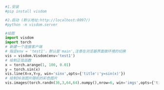 
<BlogInfo id="12" title="3.visdom的使用" author="白日梦想猿" pv=0 read_times=0 pre_cost_time="0分21秒" category="人工智能" tag_list="['人工智能']" create_time="2021.07.14 18:06:34" update_time="2021.07.14 18:08:27" />

```python

#1.安装
#pip install visdom

#2.启动 (默认地址:http://localhost:8097/)
#python -m visdom.server

#绘图
import visdom
import torch
# 新建一个连接客户端
# 指定env = 'test1'，默认是'main',注意在浏览器界面做环境的切换
vis = visdom.Visdom(env='test1')
# 绘制正弦函数
x = torch.arange(1, 100, 0.01)
y = torch.sin(x)
vis.line(X=x,Y=y, win='sinx',opts={'title':'y=sin(x)'})
# 绘制36张图片随机的彩色图片
vis.images(torch.randn(36,3,64,64).numpy(),nrow=6, win='imgs',opts={'title':'imgs'})

```
